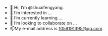 - 👋 Hi, I’m @shuaifengyang.
- 👀 I’m interested in ...
- 🌱 I’m currently learning ...
- 💞️ I’m looking to collaborate on ...
- 📫My e-mail address is 1058191395@qq.com.

<!---
shuaifengyang/shuaifengyang is a ✨ special ✨ repository because its `README.md` (this file) appears on your GitHub profile.
You can click the Preview link to take a look at your changes.
--->
